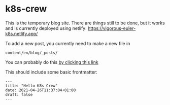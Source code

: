 # k8s-crew


This is the temporary blog site. There are things still to be done, but it works and is currently deployed
using netlify:  <https://vigorous-euler-k8s.netlify.app/>

To add a new post, you currently need to make a new file in 

`content/en/blog/_posts/`

You can probably do this [by clicking this link](https://github.com/evilnick/k8s-crew/new/main/content/en/blog/_posts)

This should include some basic frontmatter:


```
---
title: "Hello K8s Crew"
date: 2021-04-26T11:37:04+01:00
draft: false
---
